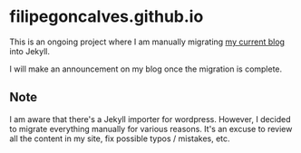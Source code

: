 # filipegoncalves.github.io

This is an ongoing project where I am manually migrating [my current blog](http://www.codinghighway.com) into Jekyll.

I will make an announcement on my blog once the migration is complete.

## Note
I am aware that there's a Jekyll importer for wordpress. However, I decided to migrate everything manually for various reasons. It's an excuse to review all the content in my site, fix possible typos / mistakes, etc.
